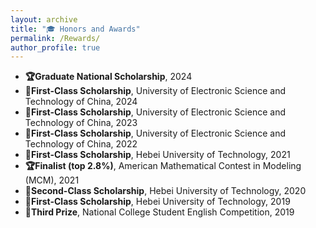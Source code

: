 ```yaml
---
layout: archive
title: "🎓 Honors and Awards"
permalink: /Rewards/
author_profile: true
---
```



- **🏆Graduate National Scholarship**, 2024  
- **🥇First-Class Scholarship**, University of Electronic Science and Technology of China, 2024  
- **🥇First-Class Scholarship**, University of Electronic Science and Technology of China, 2023  
- **🥇First-Class Scholarship**, University of Electronic Science and Technology of China, 2022  
- **🥇First-Class Scholarship**, Hebei University of Technology, 2021  
- **🏆Finalist (top 2.8%)**, American Mathematical Contest in Modeling (MCM), 2021  
- **🥈Second-Class Scholarship**, Hebei University of Technology, 2020  
- **🥇First-Class Scholarship**, Hebei University of Technology, 2019  
- **🥉Third Prize**, National College Student English Competition, 2019  
